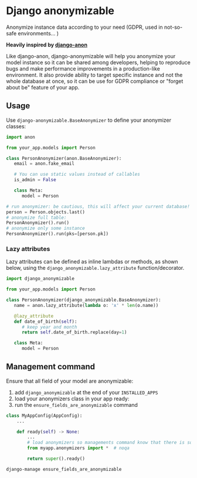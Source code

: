 # Django anonymizable

Anonymize instance data according to your need (GDPR, used in not-so-safe environments... )

**Heavily inspired by [django-anon](https://github.com/Tesorio/django-anon/)**

Like django-anon, django-anonymizable will help you anonymize your model instance so it can be shared among developers, helping to reproduce bugs and make performance improvements in a production-like environment.
It also provide ability to target specific instance and not the whole database at once, so it can be use for GDPR compliance or "forget about be" feature of your app.

## Usage

Use `django-anonymizable.BaseAnonymizer` to define your anonymizer classes:

```py
import anon

from your_app.models import Person

class PersonAnonymizer(anon.BaseAnonymizer):
   email = anon.fake_email

   # You can use static values instead of callables
   is_admin = False

   class Meta:
      model = Person

# run anonymizer: be cautious, this will affect your current database!
person = Person.objects.last()
# anonymize full table:
PersonAnonymizer().run()
# anonymize only some instance
PersonAnonymizer().run(pks=[person.pk])
```

### Lazy attributes

Lazy attributes can be defined as inline lambdas or methods, as shown below, using the `django_anonymizable.lazy_attribute` function/decorator.

```py
import django_anonymizable

from your_app.models import Person

class PersonAnonymizer(django_anonymizable.BaseAnonymizer):
   name = anon.lazy_attribute(lambda o: 'x' * len(o.name))

   @lazy_attribute
   def date_of_birth(self):
      # keep year and month
      return self.date_of_birth.replace(day=1)

   class Meta:
      model = Person
```

## Management command

Ensure that all field of your model are anonymizable:

1. add `django_anonymizable` at the end of your `INSTALLED_APPS`
2. load your anonymizers class in your app ready:
3. run the `ensure_fields_are_anonymizable` command

```py
class MyAppConfig(AppConfig):
    ...

    def ready(self) -> None:
        ...
        # load anonymizers so managements command know that there is some subclasses of BaseAnonymizer
        from myapp.anonymizers import *  # noqa

        return super().ready()
```

```shell
django-manage ensure_fields_are_anonymizable
```
